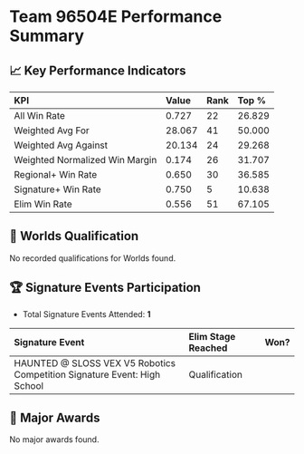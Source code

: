 # Team 96504E Performance Summary

## 📈 Key Performance Indicators
| KPI | Value | Rank | Top % |
|:---|:-----|:----|:-----|
| All Win Rate | 0.727 | 22 | 26.829 |
| Weighted Avg For | 28.067 | 41 | 50.000 |
| Weighted Avg Against | 20.134 | 24 | 29.268 |
| Weighted Normalized Win Margin | 0.174 | 26 | 31.707 |
| Regional+ Win Rate | 0.650 | 30 | 36.585 |
| Signature+ Win Rate | 0.750 | 5 | 10.638 |
| Elim Win Rate | 0.556 | 51 | 67.105 |


## 🎯 Worlds Qualification
No recorded qualifications for Worlds found.

## 🏆 Signature Events Participation
- Total Signature Events Attended: **1**

| Signature Event | Elim Stage Reached | Won? |
|:----------------|:-------------------|:----|
| HAUNTED @ SLOSS VEX V5 Robotics Competition Signature Event: High School | Qualification |  |


## 🥇 Major Awards
No major awards found.
